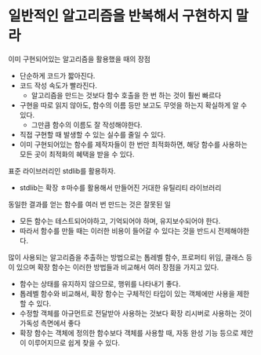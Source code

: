 # 일반적인 알고리즘을 반복해서 구현하지 말라

이미 구현되어있는 알고리즘을 활용했을 때의 장점

* 단순하게 코드가 짧아진다.
* 코드 작성 속도가 빨라진다.
  * 알고리즘을 만드는 것보다 함수 호출을 한 번 하는 것이 훨씬 빠르다
* 구현을 따로 읽지 않아도, 함수의 이름 등만 보고도 무엇을 하는지 확실하게 알 수 있다.
  * 그만큼 함수의 이름도 잘 작성해야한다.
* 직접 구현할 때 발생할 수 있는 실수를 줄일 수 있다.
* 이미 구현되어있는 함수를 제작자들이 한 번만 최적화하면, 해당 함수를 사용하는 모든 곳이 최적화의 혜택을 받을 수 있다.

표준 라이브러리인 stdlib를 활용하자.

* stdlib는 확장 ㅎ마수를 활용해서 만들어진 거대한 유틸리티 라이브러리

동일한 결과를 얻는 함수를 여러 번 만드는 것은 잘못된 일

* 모든 함수는 테스트되어야하고, 기억되어야 하며, 유지보수되어야 한다.
* 따라서 함수를 만들 때는 이러한 비용이 들어갈 수 있다는 것을 반드시 전제해야한다.

많이 사용되는 알고리즘을 추출하는 방법으로는 톱레벨 함수, 프로퍼티 위임, 클래스 등이 있으며 확장 함수는 이러한 방법들과 비교해서 여러 장점을 가지고 있다.

* 함수는 상태를 유지하지 않으므로, 행위를 나타내기 좋다.
* 톱레벨 함수와 비교해서, 확장 함수는 구체적인 타입이 있는 객체에만 사용을 제한할 수 있다.
* 수정할 객체를 아규먼트로 전달받아 사용하는 것보다 확장 리시버로 사용하는 것이 가독성 측면에서 좋다
* 확장 함수는 객체에 정의한 함수보다 객체를 사용할 때, 자동 완성 기능 등으로 제안이 이루어지므로 쉽게 찾을 수 있다.
